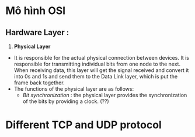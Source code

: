 # Mô hình OSI
## Hardware Layer :
1. **Physical Layer**
- It is responsible for the actual physical connection between devices. It is responsible for transmitting individual bits from one node to the next. When receiving data, this layer will get the signal received and convert it into 0s and 1s and send them to the Data Link layer, which is put the frame back together.
- The functions of the physical layer are as follows:
	- _Bit synchronization_ : the physical layer provides the synchronization of the bits by providing a clock. (??)


# Different TCP  and UDP protocol
<!--stackedit_data:
eyJoaXN0b3J5IjpbMTA5NjgyMDY3MSwtMTMxNTcxODM2MCwtMT
QwOTg2MzY5OV19
-->